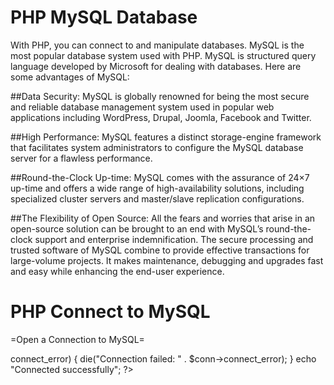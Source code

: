 # PHP MySQL Database

With PHP, you can connect to and manipulate databases.
MySQL is the most popular database system used with PHP.
MySQL is structured query language developed by Microsoft for dealing with databases. Here are some advantages of MySQL:

##Data Security: 
MySQL is globally renowned for being the most secure and reliable database management system used in popular web applications including WordPress, Drupal, Joomla, Facebook and Twitter.

##High Performance: 
MySQL features a distinct storage-engine framework that facilitates system administrators to configure the MySQL database server for a flawless performance.

##Round-the-Clock Up-time: 
MySQL comes with the assurance of 24×7 up-time and offers a wide range of high-availability solutions, including specialized cluster servers and master/slave replication configurations.

##The Flexibility of Open Source: 
All the fears and worries that arise in an open-source solution can be brought to an end with MySQL’s round-the-clock support and enterprise indemnification. The secure processing and trusted software of MySQL combine to provide effective transactions for large-volume projects. It makes maintenance, debugging and upgrades fast and easy while enhancing the end-user experience.


# PHP Connect to MySQL

=Open a Connection to MySQL=

<?php
$servername = "localhost";
$username = "username";
$password = "password";

// Create connection
$conn = new mysqli($servername, $username, $password);

// Check connection
if ($conn->connect_error) {
    die("Connection failed: " . $conn->connect_error);
}
echo "Connected successfully";
?>
